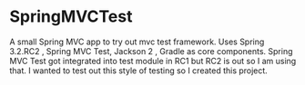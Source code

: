 SpringMVCTest
=============

A small Spring MVC app to try out mvc test framework. Uses Spring 3.2.RC2  , Spring MVC Test, Jackson 2 , Gradle as core components. Spring MVC Test got integrated into test module in RC1 but RC2 is out so I am using that. I wanted to 
test out this style of testing so I created this project.
